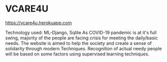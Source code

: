 # VCARE4U
 
https://vcare4u.herokuapp.com

Technology used: ML-Django, Sqlite
As COVID-19 pandemic is at it's full swing, majority of the people are facing crisis for meeting the daily/basic needs. The website is aimed to help the society and create a sense of solidarity through modern Techniques. Recognition of actual needy people will be based on some factors using supervised learning techniques.


